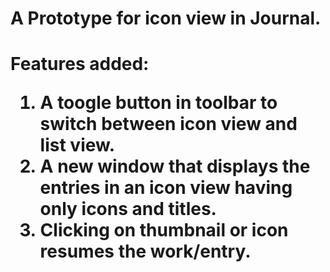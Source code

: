 <h1>A Prototype for icon view in Journal.<h1>

__Features added:__<br>
1. A toogle button in toolbar to switch between icon view and list view.<br>
2. A new window that displays the entries in an icon view having only icons and titles.<br>
3. Clicking on thumbnail or icon resumes the work/entry.<br>
